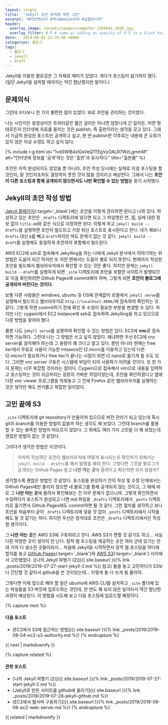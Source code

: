 ```yaml
---
layout: single
title:  "Jekyll 초안 관리에 대한 고민"
excerpt: "#이번엔S3다 #역시Amazon이야 #삽질의시작"
header:
  overlay_image: /assets/images/computer-1209641_1920.jpg
  overlay_filter: 0.5 # same as adding an opacity of 0.5 to a black background
date:   2019-08-01 22:35:00 +0900
categories: 블로그
tags:
  - 블로그
  - jekyll
  - draft
---
```

Jekyll을 이용한 블로깅은 그 자체로 재미가 있었다.
게다가 포스팅이 쉽기까지 했다.
(일단 Jekyll을 설치할 때까지는 약간 험난했지만 말이다.)

## 문제의식
그런데 쓰다보니 한 가지 불편한 점이 있었다.
바로 초안을 관리하는 것이었다.

나는 사진이든 동영상이든 트위터같은 짧은 글이든 아니면 엄청나게 긴 길이든, 어떤 형태로든지 인터넷에 자료를 올리는 것은 publish, 즉 출판이라는 생각을 갖고 있다.
그래서 가급적 완성된 포스트만 공개하고 싶고, 한 번 publish한 이후로는 내용에 큰 오류가 있지 않은 이상 수정도 하고 싶지 않다.

{% include i-g.html id="1vd3WlB4zlGsVeQ1TEgVyOALR7WzLgmmM" alt="인터넷에 정보를 '공개'하는 것은 '출판'과 유사하다." title="출판물" %}

초안은 아직 완성되지도 않았을 뿐 아니라, 초안 작성 당시에는 실제로 이걸 포스팅을 할 것인지, 말 것인지조차도 결정하지 못한 것이 많을 것이라고 예상한다.
그래서 나는 **초안이 다른 포스팅과 함께 공개되지 않으면서도 나만 확인할 수 있는 방법**을 찾기 시작했다.

## Jekyll의 초안 작성 방법
[Jekyll 홈페이지][l-jekyll-drafts]{:target='_blank'}에는 초안을 이렇게 관리하면 된다고 나와 있다.
작성하고 있는 초안은 `_drafts` 디렉토리에 넣으면 되고 그 파일명은 연, 월, 일에 대한 정보 없이 `title.md`와 같은 식으로 지정하면 된다.
이렇게 하고 `jekyll build --drafts`를 실행하면 초안이 빌드되고 가장 최신 포스트로 표시된다고 한다.
내가 해보니 `drafts` 대신 s를 빼고 `draft`까지만 쳐도 문제가 없는 것 같다.
`jekyll build --draft`를 실행해도 동일하게 초안까지 포함해서 빌드된다.

AWS EC2에 ssh로 접속해서 Jekylling을 하는 나에게 Jekyll 문서에서 이야기하는 위 방법은 도움이 되긴 하지만 또 어떤 면에서는 도움이 별로 되지 못한다.
현재까지 작성한 초안을 빌드해서 웹브라우저에서 확인할 수 있는 것은 좋다.
하지만 문제는 `jekyll build --draft`를 실행하게 되면 `_site` 디렉토리에 초안을 포함한 사이트가 발행되므로 이걸 확인하려면 Github Pages에 commit해야 하며, 그렇게 되면 **초안이 블로그에 공개되어 버린다는 것이다**.

보통 다른 사람들은 windows, ubuntu 등 OS에 관계없이 로컬에서 `jekyll serve`를 실행해서 빌드하고 웹브라우저로 `http://localhost:4000/`에 접속하여 확인하는 것 같다.
그렇게 하면 commit하기 전에 확인 후 수정이 필요한 부분을 변경할 수 있다.
하지만 나는 cygwin에서 EC2 instance에 ssh로 접속하여 Jekylling을 하고 있으므로 다른 방법을 찾아야 했다.

물론 나도 `jekyll serve`를 실행하여 확인할 수 있는 방법은 있다.
EC2에 **vnc**로 접속하면 가능하다.
그런데 나는 그 방법은 쓰고 싶지 않았다.
왜냐하면 우선 EC2에 vnc server를 설치해야 하는데 그 용량이 꽤 크다고 알고 있다.
뿐만 아니라 현재는 free tier에서 무료로 사용이 가능한 intsance인 t2.micro를 이용하고 있는데 다른 t2.micro가 필요하거나 free tier가 끝나는 시점이 되면 t2.nano로 옮기게 될 수도 있다.
그러면 vnc server 구동은 시스템에 부담이 되어 사용하기 어려울 것이다.
또 한 가지 문제는 너무 복잡할 것이라는 점이다.
Cygwin으로 접속해서 vim으로 내용을 입력하고 포스팅하는 것이 지금까지는 굉장히 가벼운 작업이었는데, 초안을 확인하겠다고 옆에 다른 vnc viewer 프로그램을 띄워놓고 그 안에 Firefox 같은 웹브라우저를 실행하는 것은 생각만 해도 번거롭고 복잡한 일이었다.

## 고민 끝에 S3
`_site` 디렉토리에 git repository가 만들어져 있으므로 버전 관리가 되고 있는데 혹시 git의 branch를 이용한 방법이 없을까 하는 생각도 해 보았다.
그런데 branch를 활용할 수 있는 뾰족한 방법이 떠오르지 않았다.
그 외에도 여러 가지 고민을 더 해 보았는데 괜찮은 방법이 없는 것 같았다.

그러다가 생각한 방법은 이것이다.
> 어차피 작성하던 초안이 웹브라우저에 어떻게 표시되는지 확인하기 위해서는 `jekyll build --drafts`를 해서 발행을 해야 한다. 그렇다면 그것을 블로그가 공개되는 Github Pages 말고 **나만 아는 곳**에 올려두고 확인하면 되지 않을까?

생각할수록 괜찮은 방법인 것 같았다.
포스팅을 완성하기 전의 작성 및 수정 단계에서는 Github Pages에만 올리지 않으면 내 블로그를 통해 공개되지 않는 것이고, 그 때에 바로 그 **나만 아는 곳**에 올려서 확인해보는 건 아무 문제가 없으니까.
그렇게 확인하면서 수정하다가 포스트가 완성되고 나면 md 파일을 `_drafts` 디렉토리에서 `_posts` 디렉토리로 옮기면서 Github Pages에도 commit하면 될 것 같다.
그런 절차를 생각하고 보니 초안을 처음부터 굳이 `_drafts` 디렉토리에 넣을 것 없이 `_posts` 디렉토리에서 시작을 해도 될 것 같기는 하다.
하지만 우선은 정석대로 초안은 `_drafts` 디렉토리에서만 작성할 생각이다.

그 **나만 아는 곳**은 AWS S3에 구축하려고 한다.
AWS S3가 편할 것 같기도 하고... 사실 다른 마땅한 곳이 생각이 안 난다.
정적 웹 호스팅을 제공하는 곳은 여러 군데 있기는 한데 거의 다 생소한 곳들이라서...
처음에 Jekyll을 시작하면서 정적 웹 호스팅을 어디에 할지를 놓고 [Github Pages][l-github]{:target='_blank'}와 [AWS S3][l-aws-s3]{:target='_blank'} 사이에서 고민했었다.
([나의 Jekyll 여행기 (2)]({{ site.baseurl }}{% link _posts/2019/2019-07-27-start-jekyll-2.md %}) 참고)
둘을 놓고 고민하다가 S3보다 간단할 것 같아서 github을 쓴 것이었는데...
이렇게 둘 다 쓰게 될 줄이야.

그렇다면 이제 앞으로 해야 할 일은 ubuntu에 AWS CLI를 설치하고 `_site` 폴더에 있는 파일들을 S3 버킷에 업로드하는 것인데, 한 번도 해 보지 않은 일이라서 약간 험난한 과정이 예상된다.
이 방법을 시도해 보고 다음 포스팅에 업로드할 예정이다.

{% capture next %}
#### 다음 포스트

* [EC2에서 S3에 접근하는 방법]({{ site.baseurl }}{% link _posts/2019/2019-08-04-ec2-s3-authority.md %})
{% endcapture %}

<div class="notice--primary">
  {{ next | markdownify }}
</div>

{% capture related %}
#### 관련 포스트

* [나의 Jekyll 여행기 (2)]({{ site.baseurl }}{% link _posts/2019/2019-07-27-start-jekyll-2.md %})
* [Jekyll로 만든 사이트를 github에 올리기]({{ site.baseurl }}{% link _posts/2019/2019-07-28-jekyll-github.md %})
* [EC2에서 웹서버 구동하기]({{ site.baseurl }}{% link _posts/2019/2019-08-06-ec2-web-server.md %})
{% endcapture %}

<div class="notice--primary">
  {{ related | markdownify }}
</div>

[l-jekyll-drafts]: https://jekyllrb-ko.github.io/docs/drafts/
[l-github]: https://pages.github.com/
[l-aws-s3]: https://aws.amazon.com/s3/

